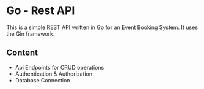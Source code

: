 # Go - Rest API

This is a simple REST API written in Go for an Event Booking System. It uses the Gin framework.

## Content

- Api Endpoints for CRUD operations
- Authentication & Authorization
- Database Connection
